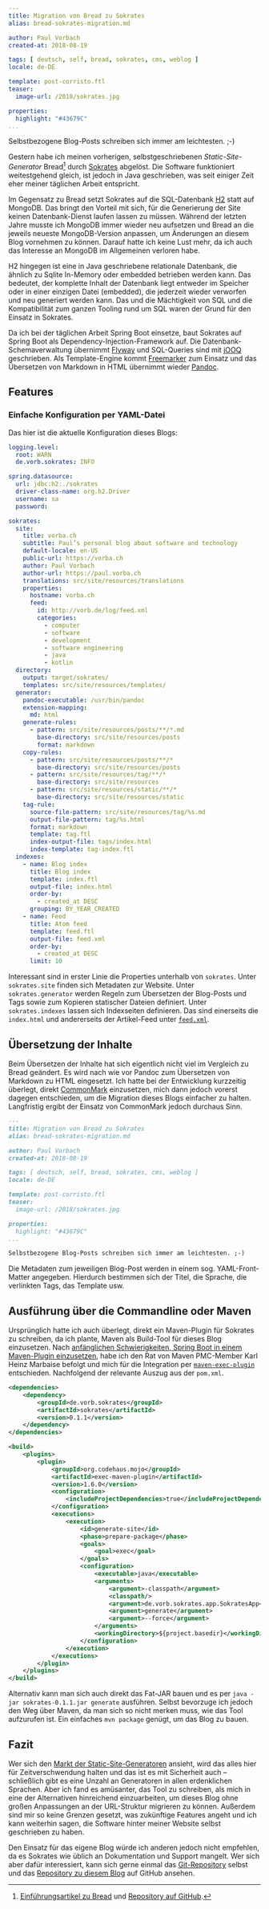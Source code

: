 ```yaml
---
title: Migration von Bread zu Sokrates
alias: bread-sokrates-migration.md

author: Paul Vorbach
created-at: 2018-08-19

tags: [ deutsch, self, bread, sokrates, cms, weblog ]
locale: de-DE

template: post-corristo.ftl
teaser:
  image-url: /2018/sokrates.jpg

properties:
  highlight: "#43679C"
...
```


Selbstbezogene Blog-Posts schreiben sich immer am leichtesten. ;-)

Gestern habe ich meinen vorherigen, selbstgeschriebenen *Static-Site-Generator* Bread[^bread] durch [Sokrates] abgelöst.
Die Software funktioniert weitestgehend gleich, ist jedoch in Java geschrieben, was seit einiger Zeit eher meiner
täglichen Arbeit entspricht.
 
[^bread]: [Einführungsartikel zu Bread](/2012/bread.html) und
  [Repository auf GitHub](https://github.com/pvorb/node-bread).

[Sokrates]: https://github.com/pvorb/sokrates

Im Gegensatz zu Bread setzt Sokrates auf die SQL-Datenbank [H2] statt auf MongoDB. Das bringt den Vorteil mit sich, für
die Generierung der Site keinen Datenbank-Dienst laufen lassen zu müssen. Während der letzten Jahre musste ich MongoDB
immer wieder neu aufsetzen und Bread an die jeweils neueste MongoDB-Version anpassen, um Änderungen an diesem Blog
vornehmen zu können. Darauf hatte ich keine Lust mehr, da ich auch das Interesse an MongoDB im Allgemeinen verloren
habe.

[H2]: https://www.h2database.com

H2 hingegen ist eine in Java geschriebene relationale Datenbank, die ähnlich zu Sqlite In-Memory oder embedded
betrieben werden kann. Das bedeutet, der komplette Inhalt der Datenbank liegt entweder im Speicher oder in einer
einzigen Datei (embedded), die jederzeit wieder verworfen und neu generiert werden kann. Das und die Mächtigkeit von SQL
und die Kompatibilität zum ganzen Tooling rund um SQL waren der Grund für den Einsatz in Sokrates.

Da ich bei der täglichen Arbeit Spring Boot einsetze, baut Sokrates auf Spring Boot als Dependency-Injection-Framework
auf. Die Datenbank-Schemaverwaltung übernimmt [Flyway] und SQL-Queries sind mit [jOOQ] geschrieben. Als Template-Engine
kommt [Freemarker] zum Einsatz und das Übersetzen von Markdown in HTML übernimmt wieder [Pandoc].

[Flyway]: https://boxfuse.org/flyway
[jOOQ]: https://jooq.org
[Freemarker]: https://freemarker.apache.org
[Pandoc]: https://pandoc.org

## Features

### Einfache Konfiguration per YAML-Datei

Das hier ist die aktuelle Konfiguration dieses Blogs:

~~~ yaml
logging.level:
  root: WARN
  de.vorb.sokrates: INFO

spring.datasource:
  url: jdbc:h2:./sokrates
  driver-class-name: org.h2.Driver
  username: sa
  password:

sokrates:
  site:
    title: vorba.ch
    subtitle: Paul’s personal blog about software and technology
    default-locale: en-US
    public-url: https://vorba.ch
    author: Paul Vorbach
    author-url: https://paul.vorba.ch
    translations: src/site/resources/translations
    properties:
      hostname: vorba.ch
      feed:
        id: http://vorb.de/log/feed.xml
        categories:
          - computer
          - software
          - development
          - software engineering
          - java
          - kotlin
  directory:
    output: target/sokrates/
    templates: src/site/resources/templates/
  generator:
    pandoc-executable: /usr/bin/pandoc
    extension-mapping:
      md: html
    generate-rules:
      - pattern: src/site/resources/posts/**/*.md
        base-directory: src/site/resources/posts
        format: markdown
    copy-rules:
      - pattern: src/site/resources/posts/**/*
        base-directory: src/site/resources/posts
      - pattern: src/site/resources/tag/**/*
        base-directory: src/site/resources
      - pattern: src/site/resources/static/**/*
        base-directory: src/site/resources/static
    tag-rule:
      source-file-pattern: src/site/resources/tag/%s.md
      output-file-pattern: tag/%s.html
      format: markdown
      template: tag.ftl
      index-output-file: tags/index.html
      index-template: tag-index.ftl
  indexes:
    - name: Blog index
      title: Blog index
      template: index.ftl
      output-file: index.html
      order-by:
        - created_at DESC
      grouping: BY_YEAR_CREATED
    - name: Feed
      title: Atom feed
      template: feed.ftl
      output-file: feed.xml
      order-by:
        - created_at DESC
      limit: 10
~~~

Interessant sind in erster Linie die Properties unterhalb von `sokrates`. Unter `sokrates.site` finden sich Metadaten
zur Website. Unter `sokrates.generator` werden Regeln zum Übersetzen der Blog-Posts und Tags sowie zum Kopieren
statischer Dateien definiert. Unter `sokrates.indexes` lassen sich Indexseiten definieren. Das sind einerseits die
`index.html` und andererseits der Artikel-Feed unter [`feed.xml`].

[`feed.xml`]: /feed.xml

## Übersetzung der Inhalte

Beim Übersetzen der Inhalte hat sich eigentlich nicht viel im Vergleich zu Bread geändert. Es wird nach wie vor Pandoc
zum Übersetzen von Markdown zu HTML eingesetzt. Ich hatte bei der Entwicklung kurzzeitig überlegt, direkt [CommonMark]
einzusetzen, mich dann jedoch vorerst dagegen entschieden, um die Migration dieses Blogs einfacher zu halten.
Langfristig ergibt der Einsatz von CommonMark jedoch durchaus Sinn. 

[CommonMark]: https://commonmark.org 

~~~ markdown
---
title: Migration von Bread zu Sokrates
alias: bread-sokrates-migration.md

author: Paul Vorbach
created-at: 2018-08-19

tags: [ deutsch, self, bread, sokrates, cms, weblog ]
locale: de-DE

template: post-corristo.ftl
teaser:
  image-url: /2018/sokrates.jpg

properties:
  highlight: "#43679C"
...

Selbstbezogene Blog-Posts schreiben sich immer am leichtesten. ;-)
~~~

Die Metadaten zum jeweiligen Blog-Post werden in einem sog. YAML-Front-Matter angegeben. Hierdurch bestimmen sich der
Titel, die Sprache, die verlinkten Tags, das Template usw.

## Ausführung über die Commandline oder Maven

Ursprünglich hatte ich auch überlegt, direkt ein Maven-Plugin für Sokrates zu schreiben, da ich plante, Maven als
Build-Tool für dieses Blog einzusetzen. Nach [anfänglichen Schwierigkeiten, Spring Boot in einem Maven-Plugin
einzusetzen](https://stackoverflow.com/q/48085705/432354), habe ich den Rat von Maven PMC-Member Karl Heinz Marbaise
befolgt und mich für die Integration per [`maven-exec-plugin`] entschieden. Nachfolgend der relevante Auszug aus der
`pom.xml`.

[`maven-exec-plugin`]: https://www.mojohaus.org/exec-maven-plugin/

~~~ xml
<dependencies>
    <dependency>
        <groupId>de.vorb.sokrates</groupId>
        <artifactId>sokrates</artifactId>
        <version>0.1.1</version>
    </dependency>
</dependencies>

<build>
    <plugins>
        <plugin>
            <groupId>org.codehaus.mojo</groupId>
            <artifactId>exec-maven-plugin</artifactId>
            <version>1.6.0</version>
            <configuration>
                <includeProjectDependencies>true</includeProjectDependencies>
            </configuration>
            <executions>
                <execution>
                    <id>generate-site</id>
                    <phase>prepare-package</phase>
                    <goals>
                        <goal>exec</goal>
                    </goals>
                    <configuration>
                        <executable>java</executable>
                        <arguments>
                            <argument>-classpath</argument>
                            <classpath/>
                            <argument>de.vorb.sokrates.app.SokratesApp</argument>
                            <argument>generate</argument>
                            <argument>--force</argument>
                        </arguments>
                        <workingDirectory>${project.basedir}</workingDirectory>
                    </configuration>
                </execution>
            </executions>
        </plugin>
    </plugins>
</build>
~~~

Alternativ kann man sich auch direkt das Fat-JAR bauen und es per `java -jar sokrates-0.1.1.jar generate` ausführen.
Selbst bevorzuge ich jedoch den Weg über Maven, da man sich so nicht merken muss, wie das Tool aufzurufen ist. Ein
einfaches `mvn package` genügt, um das Blog zu bauen.

## Fazit

Wer sich den [Markt der Static-Site-Generatoren][static-site-generators] ansieht, wird das alles hier für
Zeitverschwendung halten und das ist es mit Sicherheit auch – schließlich gibt es eine Unzahl an Generatoren in allen
erdenklichen Sprachen. Aber ich fand es amüsanter, das Tool zu schreiben, als mich in eine der Alternativen hinreichend
einzuarbeiten, um dieses Blog ohne großen Anpassungen an der URL-Struktur migrieren zu können. Außerdem sind mir so
keine Grenzen gesetzt, was zukünftige Features angeht und ich kann weiterhin sagen, die Software hinter meiner Website
selbst geschrieben zu haben.

[static-site-generators]: https://www.staticgen.com

Den Einsatz für das eigene Blog würde ich anderen jedoch nicht empfehlen, da es Sokrates wie üblich an Dokumentation und
Support mangelt. Wer sich aber dafür interessiert, kann sich gerne einmal das [Git-Repository][Sokrates] selbst und das
[Repository zu diesem Blog][vorba.ch-repo] auf GitHub ansehen.

[vorba.ch-repo]: https://github.com/pvorb/vorba.ch
